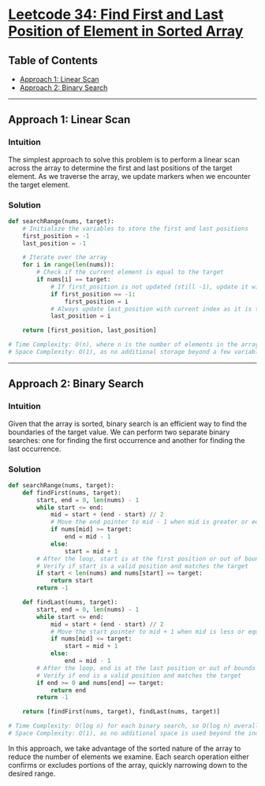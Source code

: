 # [Leetcode 34: Find First and Last Position of Element in Sorted Array](https://leetcode.com/problems/find-first-and-last-position-of-element-in-sorted-array/)

## Table of Contents
- [Approach 1: Linear Scan](#approach-1-linear-scan)
- [Approach 2: Binary Search](#approach-2-binary-search)

---

## Approach 1: Linear Scan

### Intuition
The simplest approach to solve this problem is to perform a linear scan across the array to determine the first and last positions of the target element. As we traverse the array, we update markers when we encounter the target element.

### Solution

```python
def searchRange(nums, target):
    # Initialize the variables to store the first and last positions
    first_position = -1
    last_position = -1

    # Iterate over the array
    for i in range(len(nums)):
        # Check if the current element is equal to the target
        if nums[i] == target:
            # If first_position is not updated (still -1), update it with current index
            if first_position == -1:
                first_position = i
            # Always update last_position with current index as it is the last occurrence found so far
            last_position = i

    return [first_position, last_position]

# Time Complexity: O(n), where n is the number of elements in the array. Each element is inspected once.
# Space Complexity: O(1), as no additional storage beyond a few variables is required.
```

---

## Approach 2: Binary Search

### Intuition
Given that the array is sorted, binary search is an efficient way to find the boundaries of the target value. We can perform two separate binary searches: one for finding the first occurrence and another for finding the last occurrence.

### Solution

```python
def searchRange(nums, target):
    def findFirst(nums, target):
        start, end = 0, len(nums) - 1
        while start <= end:
            mid = start + (end - start) // 2
            # Move the end pointer to mid - 1 when mid is greater or equal to target
            if nums[mid] >= target:
                end = mid - 1
            else:
                start = mid + 1
        # After the loop, start is at the first position or out of bounds
        # Verify if start is a valid position and matches the target
        if start < len(nums) and nums[start] == target:
            return start
        return -1

    def findLast(nums, target):
        start, end = 0, len(nums) - 1
        while start <= end:
            mid = start + (end - start) // 2
            # Move the start pointer to mid + 1 when mid is less or equal to target
            if nums[mid] <= target:
                start = mid + 1
            else:
                end = mid - 1
        # After the loop, end is at the last position or out of bounds
        # Verify if end is a valid position and matches the target
        if end >= 0 and nums[end] == target:
            return end
        return -1

    return [findFirst(nums, target), findLast(nums, target)]

# Time Complexity: O(log n) for each binary search, so O(log n) overall.
# Space Complexity: O(1), as no additional space is used beyond the indexes and loop variables.
```

In this approach, we take advantage of the sorted nature of the array to reduce the number of elements we examine. Each search operation either confirms or excludes portions of the array, quickly narrowing down to the desired range.

